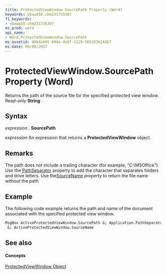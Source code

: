 ```yaml
---
title: ProtectedViewWindow.SourcePath Property (Word)
keywords: vbawd10.chm231735307
f1_keywords:
- vbawd10.chm231735307
ms.prod: word
api_name:
- Word.ProtectedViewWindow.SourcePath
ms.assetid: 05b4e601-894a-de8f-1119-565183b244b7
ms.date: 06/08/2017
---
```



# ProtectedViewWindow.SourcePath Property (Word)

Returns the path of the source file for the specified protected view window. Read-only  **String** .


## Syntax

 _expression_ . **SourcePath**

 _expression_ An expression that returns a **ProtectedViewWindow** object.


## Remarks

The path does not include a trailing character (for example, "C:\MSOffice"). Use the [PathSeparator](application-pathseparator-property-word.md) property to add the character that separates folders and drive letters. Use the[SourceName](linkformat-sourcename-property-word.md) property to return the file name without the path.


## Example

The following code example returns the path and name of the document associated with the specified protected view window.


```vb
MsgBox ActiveProtectedViewWindow.SourcePath &; Application.PathSeparator _ 
 &; ActiveProtectedViewWindow.SourceName 

```


## See also


#### Concepts


[ProtectedViewWindow Object](protectedviewwindow-object-word.md)

